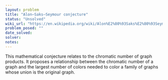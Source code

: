 ```yaml
---
layout: problem
title: "Alon–Saks–Seymour conjecture"
status: "Unsolved"
wiki_url: "https://en.wikipedia.org/wiki/Alon%E2%80%93Saks%E2%80%93Seymour_conjecture"
problem_posed: ""
date_solved:
solver:
notes:
---
```

This mathematical conjecture relates to the chromatic number of graph products. It proposes a relationship between the chromatic number of a graph and the largest number of colors needed to color a family of graphs whose union is the original graph.